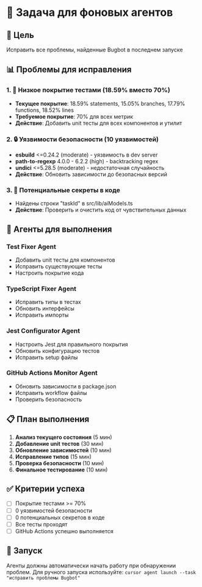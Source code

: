 # 🚀 Задача для фоновых агентов

## 🎯 Цель
Исправить все проблемы, найденные Bugbot в последнем запуске

## 📊 Проблемы для исправления

### 1. 📏 Низкое покрытие тестами (18.59% вместо 70%)
- **Текущее покрытие**: 18.59% statements, 15.05% branches, 17.79% functions, 18.52% lines
- **Требуемое покрытие**: 70% для всех метрик
- **Действие**: Добавить unit тесты для всех компонентов и утилит

### 2. 🔒 Уязвимости безопасности (10 уязвимостей)
- **esbuild** <=0.24.2 (moderate) - уязвимость в dev server
- **path-to-regexp** 4.0.0 - 6.2.2 (high) - backtracking regex
- **undici** <=5.28.5 (moderate) - недостаточная случайность
- **Действие**: Обновить зависимости до безопасных версий

### 3. 🔐 Потенциальные секреты в коде
- Найдены строки "taskId" в src/lib/aiModels.ts
- **Действие**: Проверить и очистить код от чувствительных данных

## 🤖 Агенты для выполнения

### Test Fixer Agent
- Добавить unit тесты для компонентов
- Исправить существующие тесты
- Настроить покрытие кода

### TypeScript Fixer Agent  
- Исправить типы в тестах
- Обновить интерфейсы
- Исправить импорты

### Jest Configurator Agent
- Настроить Jest для правильного покрытия
- Обновить конфигурацию тестов
- Исправить setup файлы

### GitHub Actions Monitor Agent
- Обновить зависимости в package.json
- Исправить workflow файлы
- Проверить безопасность

## 📋 План выполнения

1. **Анализ текущего состояния** (5 мин)
2. **Добавление unit тестов** (30 мин)
3. **Обновление зависимостей** (10 мин)
4. **Исправление типов** (15 мин)
5. **Проверка безопасности** (10 мин)
6. **Финальное тестирование** (10 мин)

## ✅ Критерии успеха

- [ ] Покрытие тестами >= 70%
- [ ] 0 уязвимостей безопасности
- [ ] 0 потенциальных секретов в коде
- [ ] Все тесты проходят
- [ ] GitHub Actions успешно выполняется

## 🚀 Запуск

Агенты должны автоматически начать работу при обнаружении проблем.
Для ручного запуска используйте: `cursor agent launch --task "исправить проблемы Bugbot"`
